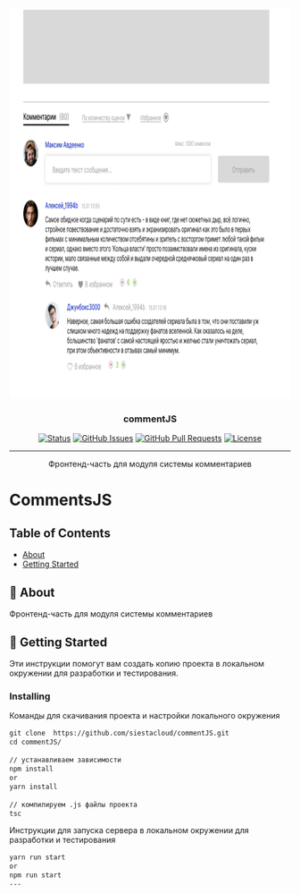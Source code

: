 
<p align="center">
  <a href="" rel="noopener">
 <img width=850px height=700px src="./img/com.png" alt="Project logo"></a>
</p>

<h3 align="center">commentJS</h3>

<div align="center">

[![Status](https://img.shields.io/badge/status-active-success.svg)]()
[![GitHub Issues](https://img.shields.io/github/issues/kylelobo/The-Documentation-Compendium.svg)](https://github.com/kylelobo/The-Documentation-Compendium/issues)
[![GitHub Pull Requests](https://img.shields.io/github/issues-pr/kylelobo/The-Documentation-Compendium.svg)](https://github.com/kylelobo/The-Documentation-Compendium/pulls)
[![License](https://img.shields.io/badge/license-MIT-blue.svg)](/LICENSE)

</div>

---

<p align="center"> Фронтенд-часть для модуля системы комментариев
    <br> 
</p>


# CommentsJS

## Table of Contents

- [About](#about)
- [Getting Started](#getting_started)

## 🧐 About <a name = "about"></a>

Фронтенд-часть для модуля системы комментариев

## 🔧 Getting Started <a name = "getting_started"></a>

Эти инструкции помогут вам создать копию проекта в локальном окружении для разработки и тестирования. 


###  Installing

Команды для скачивания проекта и настройки локального окружения


```
git clone  https://github.com/siestacloud/commentJS.git
cd commentJS/ 

// устанавливаем зависимости
npm install
or 
yarn install

// компилируем .js файлы проекта
tsc
```
Инструкции для запуска сервера в локальном окружении для разработки и тестирования

```
yarn run start
or
npm run start
---




